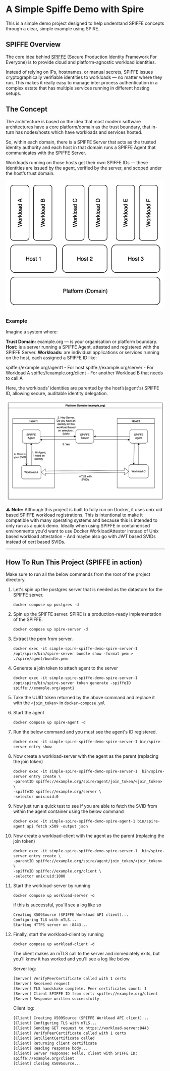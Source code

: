 # A Simple Spiffe Demo with Spire

This is a simple demo project designed to help understand SPIFFE concepts through a clear, simple example using SPIRE.

## SPIFFE Overview

The core idea behind [SPIFFE](https://spiffe.io/) (Secure Production Identity Framework For Everyone) is to provide cloud and platform-agnostic workload identities.

Instead of relying on IPs, hostnames, or manual secrets, SPIFFE issues cryptographically verifiable identities to workloads — no matter where they run. This makes it really easy to manage inter process authentication in a complex estate that has multiple services running in different hosting setups.

## The Concept

The architecture is based on the idea that most modern software architectures have a core platform/domain as the trust boundary, that in-turn has nodes/hosts which have workloads and services hosted.

So, within each domain, there is a SPIFFE Server that acts as the trusted identity authority and each host in that domain runs a SPIFFE Agent that communicates with the SPIFFE Server.

Workloads running on those hosts get their own SPIFFE IDs — these identities are issued by the agent, verified by the server, and scoped under the host’s trust domain.

![alt text](SPIFFE.svg)

### Example

Imagine a system where:

**Trust Domain:** example.org — is your organisation or platform boundary.
**Host:** is a server running a SPIFFE Agent, attested and registered with the SPIFFE Server.
**Workloads:** are individual applications or services running on the host, each assigned a SPIFFE ID like:

spiffe://example.org/agent1 - For host
spiffe://example.org/server - For Workload A
spiffe://example.org/client - For another Workload B that needs to call A

Here, the workloads’ identities are parented by the host’s(agent's) SPIFFE ID, allowing secure, auditable identity delegation.

![alt text](SPIFFE-Flow.svg)

⚠️ **Note:** Although this project is built to fully run on Docker, it uses unix uid based SPIFFE workload registrations. This is intentional to make it compatible with many operating systems and because this is intended to only run as a quick demo. Ideally when using SPIFFE in containerised environments you'd want to use Docker WorkloadAttestor instead of Unix based workload attestation - And maybe also go with JWT based SVIDs instead of cert based SVIDs.

---

## How To Run This Project (SPIFFE in action)

Make sure to run all the below commands from the root of the project directory.

1. Let's spin up the postgres server that is needed as the datastore for the SPIFFE server.

   ```
   docker compose up postgres -d
   ```

2. Spin up the SPIFFE server. SPIRE is a production-ready implementation of the SPIFFE.

   ```
   docker compose up spire-server -d
   ```

3. Extract the pem from server.

   ```
   docker exec -it simple-spire-spiffe-demo-spire-server-1 /opt/spire/bin/spire-server bundle show -format pem > ./spire/agent/bundle.pem
   ```

4. Generate a join token to attach agent to the server

   ```
   docker exec -it simple-spire-spiffe-demo-spire-server-1 /opt/spire/bin/spire-server token generate -spiffeID spiffe://example.org/agent1
   ```

5. Take the UUID token returned by the above command and replace it with the `<join_token>` in `docker-compose.yml`

6. Start the agent

   ```
   docker compose up spire-agent -d
   ```

7. Run the below command and you must see the agent's ID registered.

   ```
   docker exec -it simple-spire-spiffe-demo-spire-server-1 bin/spire-server entry show
   ```

8. Now create a workload-server with the agent as the parent (replacing the join token)

   ```
   docker exec -it simple-spire-spiffe-demo-spire-server-1  bin/spire-server entry create \
   -parentID spiffe://example.org/spire/agent/join_token/<join_token> \
   -spiffeID spiffe://example.org/server \
   -selector unix:uid:0
   ```

9. Now just run a quick test to see if you are able to fetch the SVID from within the agent container using the below command

   ```
   docker exec -it simple-spire-spiffe-demo-spire-agent-1 bin/spire-agent api fetch x509 -output json
   ```

10. Now create a workload-client with the agent as the parent (replacing the join token)

    ```
    docker exec -it simple-spire-spiffe-demo-spire-server-1  bin/spire-server entry create \
    -parentID spiffe://example.org/spire/agent/join_token/<join_token> \
    -spiffeID spiffe://example.org/client \
    -selector unix:uid:1000
    ```

11. Start the workload-server by running

    ```
    docker compose up workload-server -d
    ```
    if this is successful, you'll see a log like so

    ```
    Creating X509Source (SPIFFE Workload API client)...
    Configuring TLS with mTLS...
    Starting HTTPS server on :8443...
    ```
12. Finally, start the workload-client by running

    ```
    docker compose up workload-client -d
    ```
    The client makes an mTLS call to the server and immediately exits, but you'll know it has worked and you'll see a log like below

    Server log:
    ```
    [Server] VerifyPeerCertificate called with 1 certs
    [Server] Received request
    [Server] TLS handshake complete. Peer certificates count: 1
    [Server] Client SPIFFE ID from cert: spiffe://example.org/client
    [Server] Response written successfully
    ```

    Client log:
    ```
    [Client] Creating X509Source (SPIFFE Workload API client)...
    [Client] Configuring TLS with mTLS...
    [Client] Sending GET request to https://workload-server:8443
    [Client] VerifyPeerCertificate called with 1 certs
    [Client] GetClientCertificate called
    [Client] Returning client certificate
    [Client] Reading response body...
    [Client] Server response: Hello, client with SPIFFE ID: spiffe://example.org/client
    [Client] Closing X509Source...
    ```
